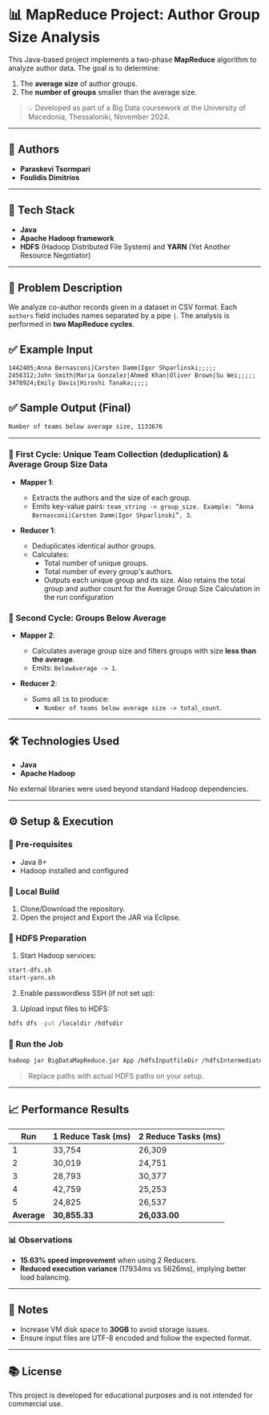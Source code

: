 # 📊 MapReduce Project: Author Group Size Analysis

This Java-based project implements a two-phase **MapReduce** algorithm to analyze author data. The goal is to determine:
1. The **average size** of author groups.
2. The **number of groups** smaller than the average size.

> 💡 Developed as part of a Big Data coursework at the University of Macedonia, Thessaloniki, November 2024.

---

## 👥 Authors

- **Paraskevi Tsormpari**
- **Foulidis Dimitrios** 

---

## 🧰 Tech Stack
- **Java**
- **Apache Hadoop framework**
- **HDFS** (Hadoop Distributed File System) and **YARN** (Yet Another Resource Negotiator)

---

## 🧠 Problem Description

We analyze co-author records given in a dataset in CSV format. 
Each `authors` field includes names separated by a pipe `|`. The analysis is performed in **two MapReduce cycles**.

## ✅ Example Input

```txt
1442405;Anna Bernasconi|Carsten Damm|Igor Shparlinski;;;;;
2456312;John Smith|Maria Gonzalez|Ahmed Khan|Oliver Brown|Su Wei;;;;;
3478924;Emily Davis|Hiroshi Tanaka;;;;;
```

## ✅ Sample Output (Final)

```txt
Number of teams below average size, 1133676
```

---

### 🔁 First Cycle: Unique Team Collection (deduplication) & Average Group Size Data

- **Mapper 1**:
  - Extracts the authors and the size of each group.
  - Emits key-value pairs: `team_string -> group_size. Example: “Anna Bernasconi|Carsten Damm|Igor Shparlinski”, 3`.

- **Reducer 1**:
  - Deduplicates identical author groups.
  - Calculates:
    - Total number of unique groups.
    - Total number of every group's authors.
    - Outputs each unique group and its size. Also retains the total group and author count for the Average Group Size Calculation in the run configuration

### 🧮 Second Cycle: Groups Below Average

- **Mapper 2**:
  - Calculates average group size and filters groups with size **less than the average**.
  - Emits: `BelowAverage -> 1`.

- **Reducer 2**:
  - Sums all `1`s to produce:
    - `Number of teams below average size -> total_count`.

---

## 🛠️ Technologies Used

- **Java**
- **Apache Hadoop**

No external libraries were used beyond standard Hadoop dependencies.

---

## ⚙️ Setup & Execution

### 🔧 Pre-requisites

- Java 8+
- Hadoop installed and configured

### 🧪 Local Build

1. Clone/Download the repository.
3. Open the project and Export the JAR via Eclipse.

### 🧰 HDFS Preparation

1. Start Hadoop services:

```bash
start-dfs.sh
start-yarn.sh
```

2. Enable passwordless SSH (if not set up):


3. Upload input files to HDFS:

```bash
hdfs dfs -put /localdir /hdfsdir
```

### 🚀 Run the Job

```bash
hadoop jar BigDataMapReduce.jar App /hdfsInputfileDir /hdfsIntermediateOutputDir /hdfsFinalOutputDir
```

> Replace paths with actual HDFS paths on your setup.

---

## 📈 Performance Results

| Run | 1 Reduce Task (ms) | 2 Reduce Tasks (ms) |
|-----|---------------------|---------------------|
| 1   | 33,754              | 26,309              |
| 2   | 30,019              | 24,751              |
| 3   | 28,793              | 30,377              |
| 4   | 42,759              | 25,253              |
| 5   | 24,825              | 26,537              |
| **Average** | **30,855.33** | **26,033.00** |

### 📊 Observations

- **15.63% speed improvement** when using 2 Reducers.
- **Reduced execution variance** (17934ms vs 5626ms), implying better load balancing.

---

## 📌 Notes

- Increase VM disk space to **30GB** to avoid storage issues.
- Ensure input files are UTF-8 encoded and follow the expected format.

---

## 📚 License

This project is developed for educational purposes and is not intended for commercial use.
